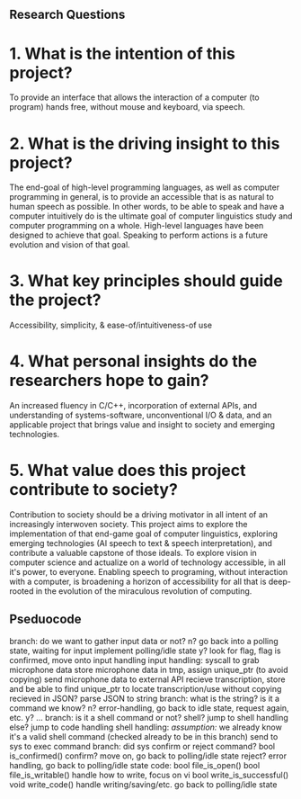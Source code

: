 ## Research Questions
# 1. What is the intention of this project?
To provide an interface that allows the interaction of a computer (to program) hands free, without mouse and keyboard, via speech.
# 2. What is the driving insight to this project?
The end-goal of high-level programming languages, as well as computer programming in general, is to provide an accessible that is as natural to human speech as possible. In other words, to be able to speak and have a computer intuitively do is the ultimate goal of computer linguistics study and computer programming on a whole. High-level languages have been designed to achieve that goal. Speaking to perform actions is a future evolution and vision of that goal.
# 3. What key principles should guide the project?
Accessibility, simplicity, & ease-of/intuitiveness-of use
# 4. What personal insights do the researchers hope to gain?
An increased fluency in C/C++, incorporation of external APIs, and understanding of systems-software, unconventional I/O & data, and an applicable project that brings value and insight to society and emerging technologies.
# 5. What value does this project contribute to society?
Contribution to society should be a driving motivator in all intent of an increasingly interwoven society. This project aims to explore the implementation of that end-game goal of computer linguistics, exploring emerging technologies (AI speech to text & speech interpretation), and contribute a valuable capstone of those ideals. To explore vision in computer science and actualize on a world of technology accessible, in all it's power, to everyone. Enabling speech to programing, without interaction with a computer, is broadening a horizon of accessibility for all that is deep-rooted in the evolution of the miraculous revolution of computing.
## Pseduocode
branch: do we want to gather input data or not?
    n? go back into a polling state, waiting for input
      implement polling/idle state
    y? look for flag, flag is confirmed, move onto input handling
input handling: syscall to grab microphone data
  store microphone data in tmp, assign unique_ptr (to avoid copying)
  send microphone data to external API
  recieve transcription, store and be able to find
  unique_ptr to locate transcription/use without copying
  recieved in JSON? parse JSON to string
branch: what is the string? is it a command we know?
  n? error-handling, go back to idle state, request again, etc.
  y? ...
    branch: is it a shell command or not?
      shell? jump to shell handling
      else? jump to code handling
shell handling: *assumption:* we already know it's a valid shell command (checked already to be in this branch)
  send to sys to exec command
    branch: did sys confirm or reject command? bool is_confirmed()
      confirm? move on, go back to polling/idle state
      reject? error handling, go back to polling/idle state
code:
  bool file_is_open()
  bool file_is_writable()
    handle how to write, focus on vi
  bool write_is_successful()
  void write_code()
    handle writing/saving/etc.
go back to polling/idle state
